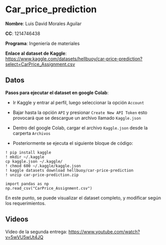 # Car_price_prediction

**Nombre**: Luis David Morales Aguilar

**CC**: 1214746438

**Programa**: Ingeniería de materiales

**Enlace al dataset de Kaggle**:
https://www.kaggle.com/datasets/hellbuoy/car-price-prediction?select=CarPrice_Assignment.csv

## Datos

**Pasos para ejecutar el dataset en google Colab**:

- Ir Kaggle y entrar al perfil, luego seleccionar la opción ``Account``

- Bajar hasta la opción ``API`` y presionar ``Create New API Token`` esto provocará que se descargue un archivo llamado ``Kaggle.json``

- Dentro del google Colab, cargar el archivo ``Kaggle.json`` desde la carperta `Archivos`

- Posteriormente se ejecuta el siguiente bloque de código:
```
! pip install kaggle
! mkdir ~/.kaggle
cp kaggle.json ~/.kaggle/
! chmod 600 ~/.kaggle/kaggle.json
! kaggle datasets download hellbuoy/car-price-prediction
! unzip car-price-prediction.zip

import pandas as np
np.read_csv("CarPrice_Assignment.csv")

```

En este punto, se puede visualizar el dataset completo, y modificar según los requerimientos.


## Videos

Video de la segunda entrega: https://www.youtube.com/watch?v=5wVU5wUt4JQ

